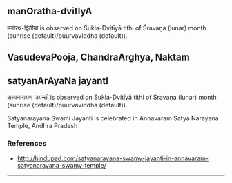## manOratha-dvitIyA

मनोरथ-द्वितीया is observed on Śukla-Dvitīyā tithi of Śravaṇa (lunar) month (sunrise (default)/puurvaviddha (default)).

VasudevaPooja, ChandraArghya, Naktam
---
## satyanArAyaNa jayantI

सत्यनारायण जयन्ती is observed on Śukla-Dvitīyā tithi of Śravaṇa (lunar) month (sunrise (default)/puurvaviddha (default)).

Satyanarayana Swami Jayanti is celebrated in Annavaram Satya Narayana Temple, Andhra Pradesh
### References
* http://hindupad.com/satyanarayana-swamy-jayanti-in-annavaram-satyanarayana-swamy-temple/

---

